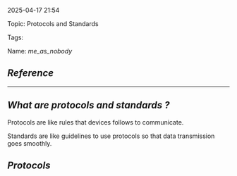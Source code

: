 
2025-04-17 21:54

Topic: Protocols and Standards

Tags: 

Name: *me_as_nobody*
## *Reference*



---

## *What are protocols and standards ?*

Protocols are like rules that devices follows to communicate.

Standards are like guidelines to use protocols so that data transmission goes smoothly.


## *Protocols*

